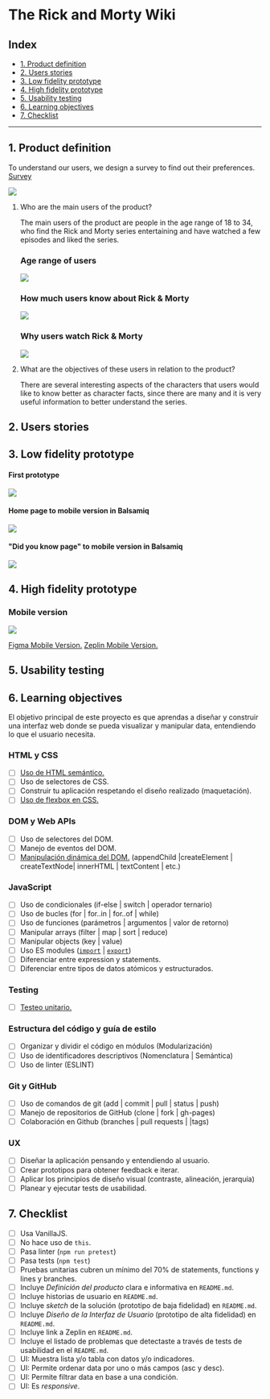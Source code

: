 # The Rick and Morty Wiki

## Index

* [1. Product definition](#1-product-definition)
* [2. Users stories](#2-users-stories)
* [3. Low fidelity prototype](#3-low-fidelity-prototype)
* [4. High fidelity prototype](#4-high-fidelity-prototype)
* [5. Usability testing](#5-usability-testing)
* [6. Learning objectives](#6-learning-objectives)
* [7. Checklist](#7-checklist)

***

## 1. Product definition

  To understand our users, we design a survey to find out their preferences. [Survey](https://forms.gle/7K7ZKNiZynNEaPUB8)

  <img src="https://i.ibb.co/WkDMn8Y/1.jpg">

1. Who are the main users of the product?
  
    The main users of the product are people in the age range of 18 to 34, who find the Rick and Morty series entertaining and have watched a few episodes and liked the series.
  
      ### Age range of users
      <img src="https://i.ibb.co/TPkCcvp/age-range-users.png">

      ### How much users know about Rick & Morty
      <img src="https://i.ibb.co/0n2gjFk/know-R-M-users.png">
      
      ### Why users watch Rick & Morty
      <img src="https://i.ibb.co/9tz7S0V/watch-users.png">
      
2. What are the objectives of these users in relation to the product?

    There are several interesting aspects of the characters that users would like to know better as character facts, since there are many and it is very useful information to better understand the series.

## 2. Users stories



## 3. Low fidelity prototype

#### First prototype

<img src="https://i.ibb.co/BG409ns/FIRST-PROTOTYPE.png">

#### Home page to mobile version in Balsamiq

<img src="https://i.ibb.co/ZM5sRC9/Incio.png">

#### "Did you know page" to mobile version in Balsamiq

<img src="https://i.ibb.co/TmGZwXJ/Curiosidades.png">


## 4. High fidelity prototype

### Mobile version

<img src="https://i.ibb.co/YyYKzX2/mobile-version-high.png">
  
[Figma Mobile Version.](https://www.figma.com/proto/8CaF8N5V4TjhbuZUgDxiZU/Rick-%26-Morty-mobile-version?node-id=4%3A0&scaling=scale-down)
[Zeplin Mobile Version.](https://zpl.io/scene/bJe51LE)

## 5. Usability testing

## 6. Learning objectives

El objetivo principal de este proyecto es que aprendas a diseñar y construir una
interfaz web donde se pueda visualizar y manipular data, entendiendo lo que el
usuario necesita.

### HTML y CSS

* [ ] [Uso de HTML semántico.](https://developer.mozilla.org/en-US/docs/Glossary/Semantics#Semantics_in_HTML)
* [ ] Uso de selectores de CSS.
* [ ] Construir tu aplicación respetando el diseño realizado (maquetación).
* [ ] [Uso de flexbox en CSS.](https://css-tricks.com/snippets/css/a-guide-to-flexbox/)

### DOM y Web APIs

* [ ] Uso de selectores del DOM.
* [ ] Manejo de eventos del DOM.
* [ ] [Manipulación dinámica del DOM.](https://developer.mozilla.org/es/docs/Referencia_DOM_de_Gecko/Introducci%C3%B3n)
(appendChild |createElement | createTextNode| innerHTML | textContent | etc.)

### JavaScript

* [ ] Uso de condicionales (if-else | switch | operador ternario)
* [ ] Uso de bucles (for | for..in | for..of | while)
* [ ] Uso de funciones (parámetros | argumentos | valor de retorno)
* [ ] Manipular arrays (filter | map | sort | reduce)
* [ ] Manipular objects (key | value)
* [ ] Uso ES modules ([`import`](https://developer.mozilla.org/en-US/docs/Web/JavaScript/Reference/Statements/import)
| [`export`](https://developer.mozilla.org/en-US/docs/Web/JavaScript/Reference/Statements/export))
* [ ] Diferenciar entre expression y statements.
* [ ] Diferenciar entre tipos de datos atómicos y estructurados.

### Testing

* [ ] [Testeo unitario.](https://jestjs.io/docs/es-ES/getting-started)

### Estructura del código y guía de estilo

* [ ] Organizar y dividir el código en módulos (Modularización)
* [ ] Uso de identificadores descriptivos (Nomenclatura | Semántica)
* [ ] Uso de linter (ESLINT)

### Git y GitHub

* [ ] Uso de comandos de git (add | commit | pull | status | push)
* [ ] Manejo de repositorios de GitHub (clone | fork | gh-pages)
* [ ] Colaboración en Github (branches | pull requests | |tags)

### UX

* [ ] Diseñar la aplicación pensando y entendiendo al usuario.
* [ ] Crear prototipos para obtener feedback e iterar.
* [ ] Aplicar los principios de diseño visual (contraste, alineación, jerarquía)
* [ ] Planear y ejecutar tests de usabilidad.

## 7. Checklist

* [ ] Usa VanillaJS.
* [ ] No hace uso de `this`.
* [ ] Pasa linter (`npm run pretest`)
* [ ] Pasa tests (`npm test`)
* [ ] Pruebas unitarias cubren un mínimo del 70% de statements, functions y
  lines y branches.
* [ ] Incluye _Definición del producto_ clara e informativa en `README.md`.
* [ ] Incluye historias de usuario en `README.md`.
* [ ] Incluye _sketch_ de la solución (prototipo de baja fidelidad) en
  `README.md`.
* [ ] Incluye _Diseño de la Interfaz de Usuario_ (prototipo de alta fidelidad)
  en `README.md`.
* [ ] Incluye link a Zeplin en `README.md`.
* [ ] Incluye el listado de problemas que detectaste a través de tests de
  usabilidad en el `README.md`.
* [ ] UI: Muestra lista y/o tabla con datos y/o indicadores.
* [ ] UI: Permite ordenar data por uno o más campos (asc y desc).
* [ ] UI: Permite filtrar data en base a una condición.
* [ ] UI: Es _responsive_.
